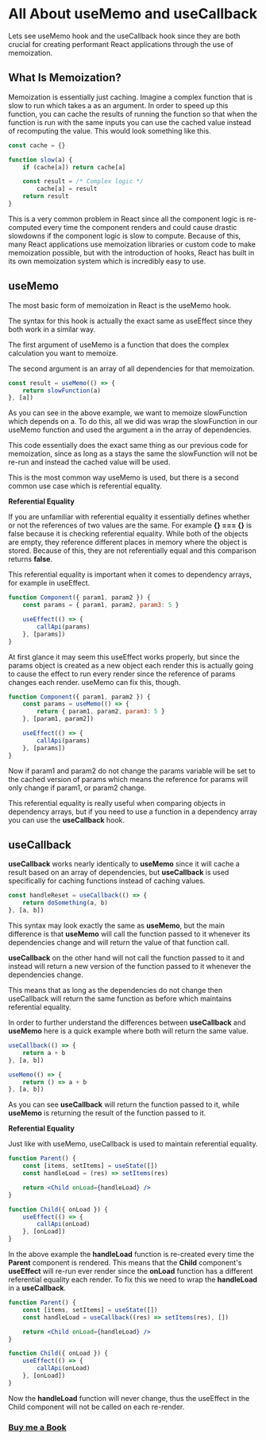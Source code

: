 # All About useMemo and useCallback

Lets see useMemo hook and the useCallback hook since they are both crucial for creating performant React applications through the use of memoization.

## What Is Memoization?
Memoization is essentially just caching. Imagine a complex function that is slow to run which takes a as an argument. In order to speed up this function, you can cache the results of running the function so that when the function is run with the same inputs you can use the cached value instead of recomputing the value. This would look something like this.

```jsx
const cache = {}

function slow(a) {
    if (cache[a]) return cache[a]

    const result = /* Complex logic */
        cache[a] = result
    return result
}

```

This is a very common problem in React since all the component logic is re-computed every time the component renders and could cause drastic slowdowns if the component logic is slow to compute. Because of this, many React applications use memoization libraries or custom code to make memoization possible, but with the introduction of hooks, React has built in its own memoization system which is incredibly easy to use.

## useMemo
The most basic form of memoization in React is the useMemo hook.

The syntax for this hook is actually the exact same as useEffect since they both work in a similar way.

The first argument of useMemo is a function that does the complex calculation you want to memoize.

The second argument is an array of all dependencies for that memoization.

```jsx
const result = useMemo(() => {
    return slowFunction(a)
}, [a])
```

As you can see in the above example, we want to memoize slowFunction which depends on a. To do this, all we did was wrap the slowFunction in our useMemo function and used the argument a in the array of dependencies.

This code essentially does the exact same thing as our previous code for memoization, since as long as a stays the same the slowFunction will not be re-run and instead the cached value will be used.

This is the most common way useMemo is used, but there is a second common use case which is referential equality.

**Referential Equality**

If you are unfamiliar with referential equality it essentially defines whether or not the references of two values are the same. For example **{} === {}** is false because it is checking referential equality. While both of the objects are empty, they reference different places in memory where the object is stored. Because of this, they are not referentially equal and this comparison returns **false**.

This referential equality is important when it comes to dependency arrays, for example in useEffect.

```jsx
function Component({ param1, param2 }) {
    const params = { param1, param2, param3: 5 }

    useEffect(() => {
        callApi(params)
    }, [params])
}

```

At first glance it may seem this useEffect works properly, but since the params object is created as a new object each render this is actually going to cause the effect to run every render since the reference of params changes each render. useMemo can fix this, though.

```jsx
function Component({ param1, param2 }) {
    const params = useMemo(() => {
        return { param1, param2, param3: 5 }
    }, [param1, param2])

    useEffect(() => {
        callApi(params)
    }, [params])
}

```

Now if param1 and param2 do not change the params variable will be set to the cached version of params which means the reference for params will only change if param1, or param2 change.

This referential equality is really useful when comparing objects in dependency arrays, but if you need to use a function in a dependency array you can use the **useCallback** hook.

## useCallback

**useCallback** works nearly identically to **useMemo** since it will cache a result based on an array of dependencies, but **useCallback** is used specifically for caching functions instead of caching values.

```jsx
const handleReset = useCallback(() => {
    return doSomething(a, b)
}, [a, b])
```

This syntax may look exactly the same as **useMemo**, but the main difference is that **useMemo** will call the function passed to it whenever its dependencies change and will return the value of that function call.

**useCallback** on the other hand will not call the function passed to it and instead will return a new version of the function passed to it whenever the dependencies change.

This means that as long as the dependencies do not change then useCallback will return the same function as before which maintains referential equality.

In order to further understand the differences between **useCallback** and **useMemo** here is a quick example where both will return the same value.

```jsx
useCallback(() => {
    return a + b
}, [a, b])

useMemo(() => {
    return () => a + b
}, [a, b])

```
As you can see **useCallback** will return the function passed to it, while **useMemo** is returning the result of the function passed to it.

**Referential Equality**

Just like with useMemo, useCallback is used to maintain referential equality.

```jsx
function Parent() {
    const [items, setItems] = useState([])
    const handleLoad = (res) => setItems(res)

    return <Child onLoad={handleLoad} />
}

function Child({ onLoad }) {
    useEffect(() => {
        callApi(onLoad)
    }, [onLoad])
}


```

In the above example the **handleLoad** function is re-created every time the **Parent** component is rendered. This means that the **Child** component's **useEffect** will re-run ever render since the **onLoad** function has a different referential equality each render. To fix this we need to wrap the **handleLoad** in a **useCallback**.

```jsx
function Parent() {
    const [items, setItems] = useState([])
    const handleLoad = useCallback((res) => setItems(res), [])

    return <Child onLoad={handleLoad} />
}

function Child({ onLoad }) {
    useEffect(() => {
        callApi(onLoad)
    }, [onLoad])
}

```

Now the **handleLoad** function will never change, thus the useEffect in the Child component will not be called on each re-render.

### [Buy me a Book](https://www.buymeacoffee.com/praveenoruganti)



